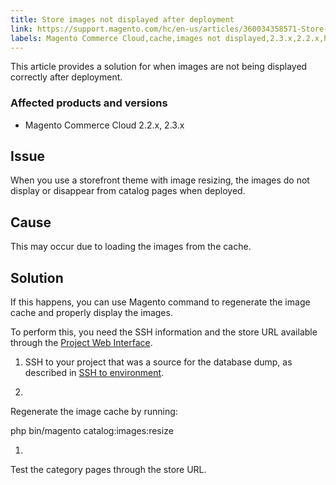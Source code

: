 ```yaml
---
title: Store images not displayed after deployment
link: https://support.magento.com/hc/en-us/articles/360034358571-Store-images-not-displayed-after-deployment
labels: Magento Commerce Cloud,cache,images not displayed,2.3.x,2.2.x,how to,SSH
---
```


This article provides a solution for when images are not being displayed correctly after deployment.

### Affected products and versions

* Magento Commerce Cloud 2.2.x, 2.3.x

## Issue

When you use a storefront theme with image resizing, the images do not display or disappear from catalog pages when deployed.

## Cause

This may occur due to loading the images from the cache.

## Solution

If this happens, you can use Magento command to regenerate the image cache and properly display the images.

To perform this, you need the SSH information and the store URL available through the [Project Web Interface](https://devdocs.magento.com/cloud/project/projects.html).

1. SSH to your project that was a source for the database dump, as described in [SSH to environment](https://devdocs.magento.com/guides/v2.3/cloud/env/environments-ssh.html#ssh).

1. 
Regenerate the image cache by running:

php bin/magento catalog:images:resize

1. 
Test the category pages through the store URL.

